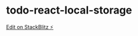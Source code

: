 # todo-react-local-storage

[Edit on StackBlitz ⚡️](https://stackblitz.com/edit/todo-react-local-storage)
